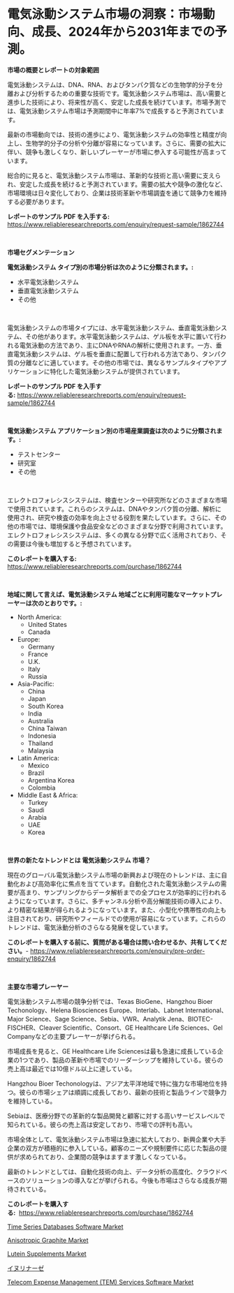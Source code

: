 <p><h1>電気泳動システム市場の洞察：市場動向、成長、2024年から2031年までの予測。</h1></p><p><strong>市場の概要とレポートの対象範囲</strong></p>
<p><p>電気泳動システムは、DNA、RNA、およびタンパク質などの生物学的分子を分離および分析するための重要な技術です。電気泳動システム市場は、高い需要と進歩した技術により、将来性が高く、安定した成長を続けています。市場予測では、電気泳動システム市場は予測期間中に年率7%で成長すると予測されています。</p><p>最新の市場動向では、技術の進歩により、電気泳動システムの効率性と精度が向上し、生物学的分子の分析や分離が容易になっています。さらに、需要の拡大に伴い、競争も激しくなり、新しいプレーヤーが市場に参入する可能性が高まっています。</p><p>総合的に見ると、電気泳動システム市場は、革新的な技術と高い需要に支えられ、安定した成長を続けると予測されています。需要の拡大や競争の激化など、市場環境は日々変化しており、企業は技術革新や市場調査を通じて競争力を維持する必要があります。</p></p>
<p><strong>レポートのサンプル PDF を入手する:</strong> <a href="https://www.reliableresearchreports.com/enquiry/request-sample/1862744">https://www.reliableresearchreports.com/enquiry/request-sample/1862744</a></p>
<p>&nbsp;</p>
<p><strong>市場セグメンテーション</strong></p>
<p><strong>電気泳動システム タイプ別の市場分析は次のように分類されます。:</strong></p>
<p><ul><li>水平電気泳動システム</li><li>垂直電気泳動システム</li><li>その他</li></ul></p>
<p>&nbsp;</p>
<p><p>電気泳動システムの市場タイプには、水平電気泳動システム、垂直電気泳動システム、その他があります。水平電気泳動システムは、ゲル板を水平に置いて行われる電気泳動の方法であり、主にDNAやRNAの解析に使用されます。一方、垂直電気泳動システムは、ゲル板を垂直に配置して行われる方法であり、タンパク質の分離などに適しています。その他の市場では、異なるサンプルタイプやアプリケーションに特化した電気泳動システムが提供されています。</p></p>
<p><strong>レポートのサンプル PDF を入手する:</strong>&nbsp;<a href="https://www.reliableresearchreports.com/enquiry/request-sample/1862744">https://www.reliableresearchreports.com/enquiry/request-sample/1862744</a></p>
<p>&nbsp;</p>
<p><strong> 電気泳動システム アプリケーション別の市場産業調査は次のように分類されます。:</strong></p>
<p><ul><li>テストセンター</li><li>研究室</li><li>その他</li></ul></p>
<p>&nbsp;</p>
<p><p>エレクトロフォレシスシステムは、検査センターや研究所などのさまざまな市場で使用されています。これらのシステムは、DNAやタンパク質の分離、解析に使用され、研究や検査の効率を向上させる役割を果たしています。さらに、その他の市場では、環境保護や食品安全などのさまざまな分野で利用されています。エレクトロフォレシスシステムは、多くの異なる分野で広く活用されており、その需要は今後も増加すると予想されています。</p></p>
<p><strong>このレポートを購入する:</strong>&nbsp; <a href="https://www.reliableresearchreports.com/purchase/1862744">https://www.reliableresearchreports.com/purchase/1862744</a></p>
<p>&nbsp;</p>
<p><strong>地域に関して言えば、電気泳動システム 地域ごとに利用可能なマーケットプレーヤーは次のとおりです。:</strong></p>
<p><ul>
    <li>
        North America:
        <ul>
            <li>United States</li>
            <li>Canada</li>
        </ul>
    </li>
    <li>
        Europe:
        <ul>
            <li>Germany</li>
            <li>France</li>
            <li>U.K.</li>
            <li>Italy</li>
            <li>Russia</li>
        </ul>
    </li>
    <li>
        Asia-Pacific:
        <ul>
            <li>China</li>
            <li>Japan</li>
            <li>South Korea</li>
            <li>India</li>
            <li>Australia</li>
            <li>China Taiwan</li>
            <li>Indonesia</li>
            <li>Thailand</li>
            <li>Malaysia</li>
        </ul>
    </li>
    <li>
        Latin America:
        <ul>
            <li>Mexico</li>
            <li>Brazil</li>
            <li>Argentina Korea</li>
            <li>Colombia</li>
        </ul>
    </li>
    <li>
        Middle East & Africa:
        <ul>
            <li>Turkey</li>
            <li>Saudi</li>
            <li>Arabia</li>
            <li>UAE</li>
            <li>Korea</li>
        </ul>
    </li>
    </ul></p>
<p>&nbsp;</p>
<p><strong>世界の新たなトレンドとは 電気泳動システム 市場？</strong></p>
<p><p>現在のグローバル電気泳動システム市場の新興および現在のトレンドは、主に自動化および高効率化に焦点を当てています。自動化された電気泳動システムの需要が高まり、サンプリングからデータ解析までの全プロセスが効率的に行われるようになっています。さらに、多チャンネル分析や高分解能技術の導入により、より精密な結果が得られるようになっています。また、小型化や携帯性の向上も注目されており、研究所やフィールドでの使用が容易になっています。これらのトレンドは、電気泳動分析のさらなる発展を促しています。</p></p>
<p><strong>このレポートを購入する前に、質問がある場合は問い合わせるか、共有してください。</strong>- <a href="https://www.reliableresearchreports.com/enquiry/pre-order-enquiry/1862744">https://www.reliableresearchreports.com/enquiry/pre-order-enquiry/1862744</a></p>
<p>&nbsp;</p>
<p><strong>主要な市場プレーヤー</strong></p>
<p><p>電気泳動システム市場の競争分析では、Texas BioGene、Hangzhou Bioer Techonology、Helena Biosciences Europe、Interlab、Labnet International、Major Science、Sage Science、Sebia、VWR、Analytik Jena、BIOTEC-FISCHER、Cleaver Scientific、Consort、GE Healthcare Life Sciences、Gel Companyなどの主要プレーヤーが挙げられる。</p><p>市場成長を見ると、GE Healthcare Life Sciencesは最も急速に成長している企業の1つであり、製品の革新や市場でのリーダーシップを維持している。彼らの売上高は最近では10億ドル以上に達している。</p><p>Hangzhou Bioer Techonologyは、アジア太平洋地域で特に強力な市場地位を持つ。彼らの市場シェアは順調に成長しており、最新の技術と製品ラインで競争力を維持している。</p><p>Sebiaは、医療分野での革新的な製品開発と顧客に対する高いサービスレベルで知られている。彼らの売上高は安定しており、市場での評判も高い。</p><p>市場全体として、電気泳動システム市場は急速に拡大しており、新興企業や大手企業の双方が積極的に参入している。顧客のニーズや規制要件に応じた製品の提供が求められており、企業間の競争はますます激しくなっている。</p><p>最新のトレンドとしては、自動化技術の向上、データ分析の高度化、クラウドベースのソリューションの導入などが挙げられる。今後も市場はさらなる成長が期待されている。</p></p>
<p><strong>このレポートを購入する:</strong>&nbsp;&nbsp;<a href="https://www.reliableresearchreports.com/purchase/1862744">https://www.reliableresearchreports.com/purchase/1862744</a></p>
<p><p><a href="https://scarlet-rocket-c63.notion.site/Time-Series-Databases-Software-Market-Size-Furnishes-Valuable-Information-Encompassing-Market-Share--0a800f4a20a14181911baa200ae13bf9">Time Series Databases Software Market</a></p><p><a href="https://github.com/lylyparadise/Market-Research-Report-List-2/blob/main/anisotropic-graphite-market.md">Anisotropic Graphite Market</a></p><p><a href="https://view.publitas.com/reportprime-1/lutein-supplements-market-share-market-new-trends-analysis-report-by-type-by-application-by-end-use-by-region-and-segment-forecasts-2024-2031/">Lutein Supplements Market</a></p><p><a href="https://github.com/ppmazlotr77499/Market-Research-Report-List-1/blob/main/6999073192049.md">イヌリナーゼ</a></p><p><a href="https://fearless-okapi-6c8.notion.site/Telecom-Expense-Management-TEM-Services-Software-Market-Size-and-Examines-its-Market-Scope-with--355bc1940e324a70ac0cbf27fc32735a">Telecom Expense Management (TEM) Services Software Market</a></p></p>